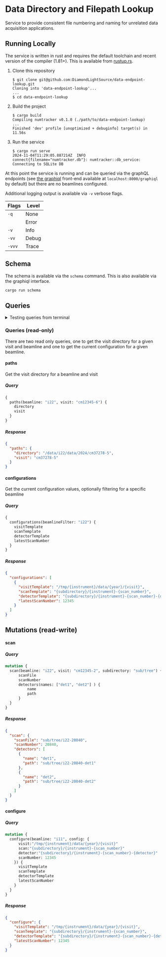 # Data Directory and Filepath Lookup

Service to provide consistent file numbering and naming for unrelated data
acquisition applications.

## Running Locally

The service is written in rust and requires the default toolchain and recent
version of the compiler (1.81+). This is available from [rustup.rs][_rustup].

[_rustup]:https://rustup.rs

1. Clone this repository

    ```
    $ git clone git@github.com:DiamondLightSource/data-endpoint-lookup.git
    Cloning into 'data-endpoint-lookup'...
    ...
    $ cd data-endpoint-lookup
    ```

2. Build the project

    ```
    $ cargo build
    Compiling numtracker v0.1.0 (./path/to/data-endpoint-lookup)
    ...
    Finished 'dev' profile [unoptimized + debuginfo] target(s) in 11.56s
    ```
3. Run the service

    ```
    $ cargo run serve
    2024-11-04T11:29:05.887214Z  INFO connect{filename="numtracker.db"}: numtracker::db_service: Connecting to SQLite DB
    ```

At this point the service is running and can be queried via the graphQL
endpoints (see [the graphiql][_graphiql] front-end available at
`localhost:8000/graphiql` by default) but there are no beamlines configured.

Additional logging output is available via `-v` verbose flags.

|Flags   |Level|
|--------|-----|
| `-q`   |None |
|        |Error|
| `-v`   |Info |
| `-vv`  |Debug|
| `-vvv` |Trace|

## Schema

The schema is available via the `schema` command. This is also available via the
graphiql interface.
```bash
cargo run schema
```

## Queries

<details>
<summary>Testing queries from terminal</summary>

While the graphiql front-end can be useful for exploring the API schema, running
from the terminal is sometimes quicker/easier. This only requires `curl`
although <a href="https://jqlang.github.io/jq/">jq</a> can make it
easier to parse output.

The query to run should be made as a POST request to `/graphql` wrapped in a
JSON object as `{"query": "<query-string>"}` taking care to escape quotes as
required. Using `curl` and a basic visit directory query (see below), this
looks something like
```bash
echo '{                                                                                        17:15:56
     "query": "{
         paths(beamline: \"i22\", visit: \"cm37278-5\") {
             directory
         }
     }"
 }'| curl -s -X POST 127.0.0.1:8000/graphql -H "Content-Type: application/json" -d @- | jq
```

</details>

### Queries (read-only)
There are two read only queries, one to get the visit directory for a given
visit and beamline and one to get the current configuration for a given
beamline.

#### paths
Get the visit directory for a beamline and visit

##### Query
```graphql
{
  paths(beamline: "i22", visit: "cm12345-6") {
    directory
    visit
  }
}
```
##### Response
```json
{
  "paths": {
    "directory": "/data/i22/data/2024/cm37278-5",
    "visit": "cm37278-5"
  }
}
```

#### configurations
Get the current configuration values, optionally filtering for a specific beamline

##### Query
```graphql
{
  configurations(beamlineFilter: "i22") {
    visitTemplate
    scanTemplate
    detectorTemplate
    latestScanNumber
  }
}
```

##### Response
```json
{
  "configurations": [
    {
      "visitTemplate": "/tmp/{instrument}/data/{year}/{visit}",
      "scanTemplate": "{subdirectory}/{instrument}-{scan_number}",
      "detectorTemplate": "{subdirectory}/{instrument}-{scan_number}-{detector}",
      "latestScanNumber": 12345
    }
  ]
}
```

## Mutations (read-write)

#### scan

##### Query

```graphql
mutation {
  scan(beamline: "i22", visit: "cm12345-2", subdirectory: "sub/tree") {
      scanFile
      scanNumber
      detectors(names: ["det1", "det2"] ) {
          name
          path
      }
  }
}
```

##### Response
```json
{
  "scan": {
    "scanFile": "sub/tree/i22-20840",
    "scanNumber": 20840,
    "detectors": [
      {
        "name": "det1",
        "path": "sub/tree/i22-20840-det1"
      },
      {
        "name": "det2",
        "path": "sub/tree/i22-20840-det2"
      }
    ]
  }
}
```

#### configure
##### Query
```graphql
mutation {
  configure(beamline: "i11", config: {
      visit:"/tmp/{instrument}/data/{year}/{visit}"
      scan:"{subdirectory}/{instrument}-{scan_number}"
      detector:"{subdirectory}/{instrument}-{scan_number}-{detector}"
      scanNumber: 12345
    }) {
      visitTemplate
      scanTemplate
      detectorTemplate
      latestScanNumber
    }
  }
}
```
##### Response
```json
{
  "configure": {
    "visitTemplate": "/tmp/{instrument}/data/{year}/{visit}",
    "scanTemplate": "{subdirectory}/{instrument}-{scan_number}",
    "detectorTemplate": "{subdirectory}/{instrument}-{scan_number}-{detector}",
    "latestScanNumber": 12345
  }
}
```

[_graphiql]:https://github.com/graphql/graphiql/
[_jq]:https://jqlang.github.io/jq/

